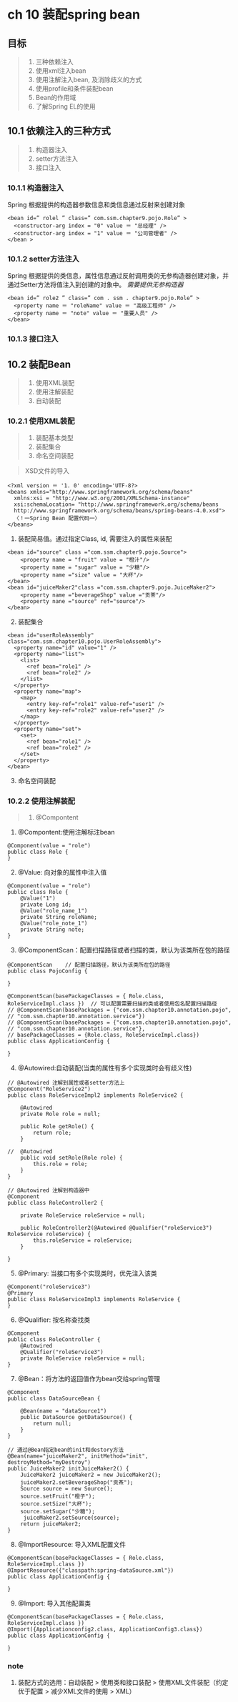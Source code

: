 # ch 10 装配spring bean
## 目标
> 1. 三种依赖注入
> 2. 使用xml注入bean
> 3. 使用注解注入bean, 及消除歧义的方式
> 4. 使用profile和条件装配bean
> 5. Bean的作用域
> 6. 了解Spring EL的使用

## 10.1 依赖注入的三种方式
> 1. 构造器注入
> 2. setter方法注入
> 3. 接口注入
### 10.1.1 构造器注入
Spring 根据提供的构造器参数信息和类信息通过反射来创建对象
```
<bean id=” rolel ” class=” com.ssm.chapter9.pojo.Role” >
  <constructor-arg index = "0" value ＝ "总经理" />
  <constructor-arg index = "1" value ＝ "公司管理者" />
</bean >
```
### 10.1.2 setter方法注入
Spring 根据提供的类信息，属性信息通过反射调用类的无参构造器创建对象，并通过Setter方法将值注入到创建的对象中。 *需要提供无参构造器*
```
<bean id=” role2 ” class=” com . ssm . chapter9.pojo.Role” >
  <property name ＝ "roleName" value ＝ "高级工程师" />
  <property name ＝ "note" value ＝ "重要人员" />
</bean>
```
### 10.1.3 接口注入

## 10.2 装配Bean
> 1. 使用XML装配
> 2. 使用注解装配
> 3. 自动装配
### 10.2.1 使用XML装配
> 1. 装配基本类型
> 2. 装配集合
> 3. 命名空间装配

> XSD文件的导入
> 
```
<?xml version ＝ '1. 0' encoding='UTF-8?>
<beans xmlns="http://www.springframework.org/schema/beans"
  xmlns:xsi = "http://www.w3.org/2001/XMLSchema-instance"
  xsi:schemaLocation= "http://www.springframework.org/schema/beans
  http://www.springframework.org/schema/beans/spring-beans-4.0.xsd">
  〈！一Spring Bean 配置代码一〉
</beans>
```
1. 装配简易值。通过指定Class, id, 需要注入的属性来装配
```
<bean id="source" class ="com.ssm.chapter9.pojo.Source">
    <property name = "fruit" value = "橙汁"/>
    <property name = "sugar" value = "少糖"/>
    <property name ="size" value = "大杯"/>
</bean>
<bean id="juiceMaker2"class ="com.ssm.chapter9.pojo.JuiceMaker2">
    <property name ="beverageShop" value ="贡茶"/>
    <property nane ="source" ref="source"/>
</bean>
```
2. 装配集合
```
<bean id="userRoleAssembly" class="com.ssm.chapter10.pojo.UserRoleAssembly">
  <property name="id" value="1" />
  <property name="list">
    <list>
      <ref bean="role1" />
      <ref bean="role2" />
    </list>
  </property>
  <property name="map">
    <map>
      <entry key-ref="role1" value-ref="user1" />
      <entry key-ref="role2" value-ref="user2" />
    </map>
  </property>
  <property name="set">
    <set>
      <ref bean="role1" />
      <ref bean="role2" />
    </set>
  </property>
</bean>
```
3. 命名空间装配
### 10.2.2 使用注解装配
> 1. @Compontent
1. @Compontent:使用注解标注bean
```
@Component(value = "role")
public class Role {
}
```
2. @Value: 向对象的属性中注入值
```
@Component(value = "role")
public class Role {
	@Value("1")
	private Long id;
	@Value("role_name_1")
	private String roleName;
	@Value("role_note_1")
	private String note;
}
```
3. @ComponentScan：配置扫描路径或者扫描的类，默认为该类所在包的路径
```
@ComponentScan    // 配置扫描路径，默认为该类所在包的路径
public class PojoConfig {

}
```
```
@ComponentScan(basePackageClasses = { Role.class, RoleServiceImpl.class })  // 可以配置需要扫描的类或者使用包名配置扫描路径
// @ComponentScan(basePackages = {"com.ssm.chapter10.annotation.pojo",
// "com.ssm.chapter10.annotation.service"})
// @ComponentScan(basePackages = {"com.ssm.chapter10.annotation.pojo",
// "com.ssm.chapter10.annotation.service"},
// basePackageClasses = {Role.class, RoleServiceImpl.class})
public class ApplicationConfig {
	
}
```
4. @Autowired:自动装配(当类的属性有多个实现类时会有歧义性)
```
// @Autowired 注解到属性或者setter方法上
@Component("RoleService2")
public class RoleServiceImpl2 implements RoleService2 {

	@Autowired
	private Role role = null;

	public Role getRole() {
		return role;
	}

//	@Autowired
	public void setRole(Role role) {
		this.role = role;
	}
}
```
```
// @Autowired 注解到构造器中
@Component
public class RoleController2 {
	
	private RoleService roleService = null;
	
	public RoleController2(@Autowired @Qualifier("roleService3") RoleService roleService) {
	    this.roleService = roleService;
	}
	
}
```
5. @Primary: 当接口有多个实现类时，优先注入该类
```
@Component("roleService3")
@Primary
public class RoleServiceImpl3 implements RoleService {
}
```
6. @Qualifier: 按名称查找类
```
@Component
public class RoleController {
	@Autowired
	@Qualifier("roleService3")
	private RoleService roleService = null;
}
```
7. @Bean：将方法的返回值作为bean交给spring管理
```
@Component
public class DataSourceBean {

	@Bean(name = "dataSource1")
	public DataSource getDataSource() {
		return null;
	}
}
```
```
// 通过@Bean指定bean的init和destory方法
@Bean(name="juiceMaker2", initMethod="init", destroyMethod="myDestroy")
public JuiceMaker2 initJuiceMaker2() {
	JuiceMaker2 juiceMaker2 = new JuiceMaker2();
	juiceMaker2.setBeverageShop("贡茶");
	Source source = new Source();
	source.setFruit("橙子");
	source.setSize("大杯");
	source.setSugar("少糖");
     juiceMaker2.setSource(source);
	return juiceMaker2;
}
```
8. @ImportResource: 导入XML配置文件
```
@ComponentScan(basePackageClasses = { Role.class, RoleServiceImpl.class })
@ImportResource({"classpath:spring-dataSource.xml"})
public class ApplicationConfig {
	
}
```
9. @Import: 导入其他配置类
```
@ComponentScan(basePackageClasses = { Role.class, RoleServiceImpl.class })
@Import({Applicationconfig2.class, ApplicationConfig3.class})
public class ApplicationConfig {
	
}
```
####
### note
1. 装配方式的选用：自动装配 > 使用类和接口装配 > 使用XML文件装配（约定优于配置 > 减少XML文件的使用 > XML）

